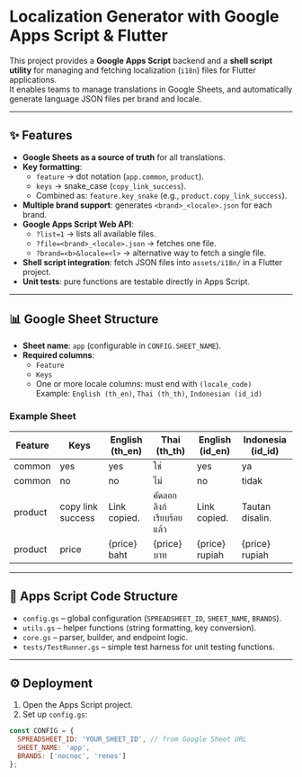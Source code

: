 # Localization Generator with Google Apps Script & Flutter

This project provides a **Google Apps Script** backend and a **shell script utility** for managing and fetching localization (`i18n`) files for Flutter applications.  
It enables teams to manage translations in Google Sheets, and automatically generate language JSON files per brand and locale.

---

## ✨ Features

- **Google Sheets as a source of truth** for all translations.
- **Key formatting**:  
  - `feature` → dot notation (`app.common`, `product`).  
  - `keys` → snake_case (`copy_link_success`).  
  - Combined as: `feature.key_snake` (e.g., `product.copy_link_success`).
- **Multiple brand support**: generates `<brand>_<locale>.json` for each brand.
- **Google Apps Script Web API**:  
  - `?list=1` → lists all available files.  
  - `?file=<brand>_<locale>.json` → fetches one file.  
  - `?brand=<b>&locale=<l>` → alternative way to fetch a single file.
- **Shell script integration**: fetch JSON files into `assets/i18n/` in a Flutter project.
- **Unit tests**: pure functions are testable directly in Apps Script.

---

## 📊 Google Sheet Structure

- **Sheet name**: `app` (configurable in `CONFIG.SHEET_NAME`).  
- **Required columns**:
  - `Feature`
  - `Keys`
  - One or more locale columns: must end with `(locale_code)`  
    Example: `English (th_en)`, `Thai (th_th)`, `Indonesian (id_id)`

### Example Sheet

| Feature | Keys               | English (th_en) | Thai (th_th)              | English (id_en) | Indonesia (id_id) |
|---------|--------------------|-----------------|---------------------------|-----------------|-------------------|
| common  | yes                | yes             | ใช่                       | yes             | ya                |
| common  | no                 | no              | ไม่                       | no              | tidak             |
| product | copy link success  | Link copied.    | คัดลอกลิงก์เรียบร้อยแล้ว | Link copied.    | Tautan disalin.   |
| product | price              | {price} baht    | {price} บาท               | {price} rupiah  | {price} rupiah    |

---

## 📂 Apps Script Code Structure

- `config.gs` – global configuration (`SPREADSHEET_ID`, `SHEET_NAME`, `BRANDS`).
- `utils.gs` – helper functions (string formatting, key conversion).
- `core.gs` – parser, builder, and endpoint logic.
- `tests/TestRunner.gs` – simple test harness for unit testing functions.

---

## ⚙️ Deployment

1. Open the Apps Script project.
2. Set up `config.gs`:

```js
const CONFIG = {
  SPREADSHEET_ID: 'YOUR_SHEET_ID', // from Google Sheet URL
  SHEET_NAME: 'app',
  BRANDS: ['nocnoc', 'renos']
};